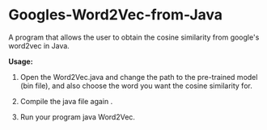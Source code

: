 # Googles-Word2Vec-from-Java
A program that allows the user to obtain the cosine similarity from google's word2vec in Java.

**Usage:**
1. Open the Word2Vec.java and change the path to the pre-trained model (bin file), and also choose the word you want the cosine similarity for. 

2. Compile the java file again <javac Word2Vec.java>.

3. Run your program java Word2Vec. 

